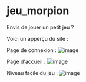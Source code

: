 # jeu_morpion
Envis de jouer un petit jeu ?

Voici un apperçu du site :

Page de connexion :
![image](https://github.com/fatima-zohra-2000/jeu_morpion/assets/79930498/b8a6ff68-8d43-4043-94c1-0cd71028fea8)

Page d'accueil :
![image](https://github.com/fatima-zohra-2000/jeu_morpion/assets/79930498/4f0b385c-fdf6-45c0-a1a1-c6e1163400d2)

Niveau facile du jeu :
![image](https://github.com/fatima-zohra-2000/jeu_morpion/assets/79930498/e5937df3-77f3-4ca4-8dae-724ab8d9e202)


